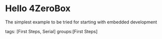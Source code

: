 Hello 4ZeroBox
==============

The simplest example to be tried for starting with embedded development  

tags: [First Steps, Serial]
groups:[First Steps]
